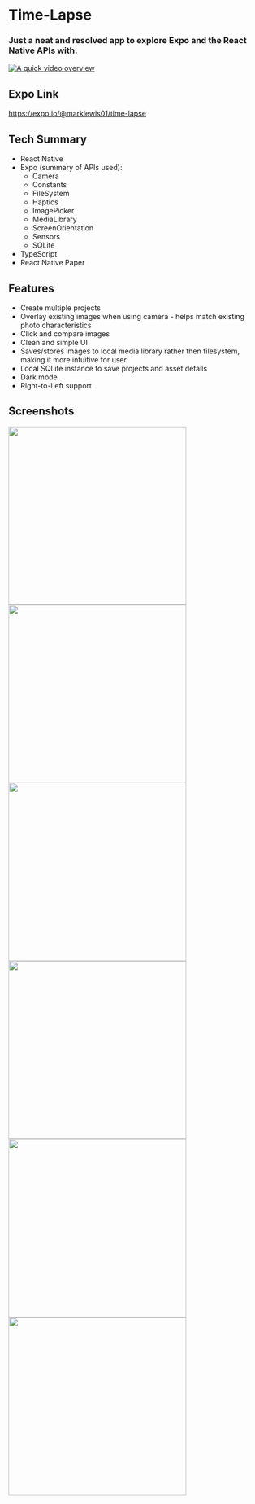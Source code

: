 # Time-Lapse

### Just a neat and resolved app to explore Expo and the React Native APIs with.

<a href="http://www.youtube.com/watch?v=egwMR__ZgnE" target="_blank">
  <img src="http://img.youtube.com/vi/egwMR__ZgnE/0.jpg" alt="A quick video overview">
</a>

## Expo Link

https://expo.io/@marklewis01/time-lapse

## Tech Summary

- React Native
- Expo (summary of APIs used):
  - Camera
  - Constants
  - FileSystem
  - Haptics
  - ImagePicker
  - MediaLibrary
  - ScreenOrientation
  - Sensors
  - SQLite
- TypeScript
- React Native Paper

## Features

- Create multiple projects
- Overlay existing images when using camera - helps match existing photo characteristics
- Click and compare images
- Clean and simple UI
- Saves/stores images to local media library rather then filesystem, making it more intuitive for user
- Local SQLite instance to save projects and asset details
- Dark mode
- Right-to-Left support

## Screenshots

<img src="https://marklewis01.github.io/timelapse/timelapse-interface-1.png" width="350" />

<img src="https://marklewis01.github.io/timelapse/timelapse-interface-2.png" width="350" />

<img src="https://marklewis01.github.io/timelapse/timelapse-interface-3.png" width="350" />

<img src="https://marklewis01.github.io/timelapse/timelapse-compare.png" width="350" />

<img src="https://marklewis01.github.io/timelapse/timelapse-darkmode.png" width="350" />

<img src="https://marklewis01.github.io/timelapse/timelapse-rtl.png" width="350" />
